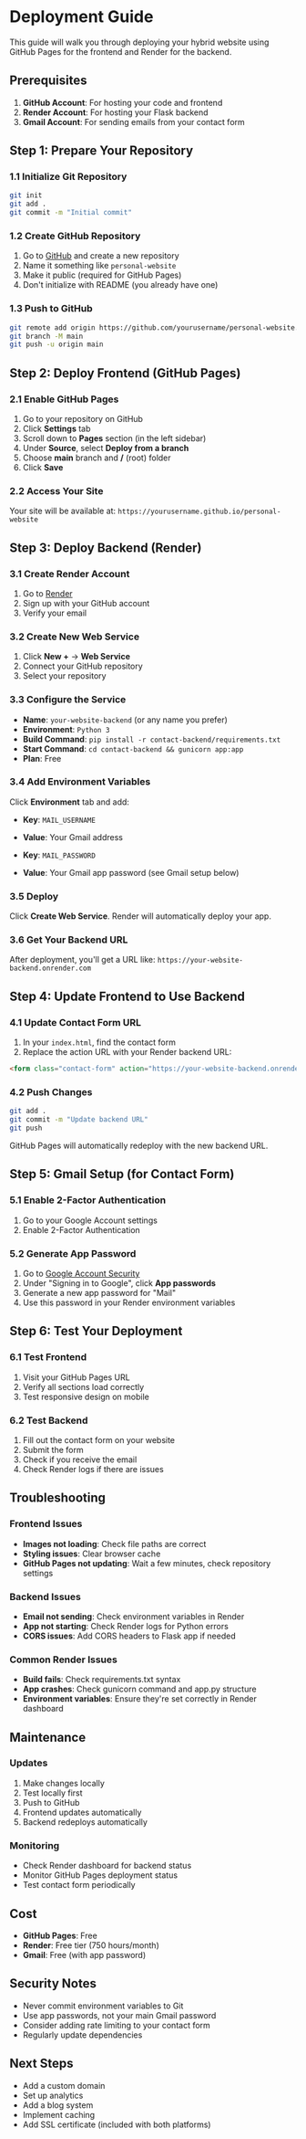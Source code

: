 # Deployment Guide

This guide will walk you through deploying your hybrid website using GitHub Pages for the frontend and Render for the backend.

## Prerequisites

1. **GitHub Account**: For hosting your code and frontend
2. **Render Account**: For hosting your Flask backend
3. **Gmail Account**: For sending emails from your contact form

## Step 1: Prepare Your Repository

### 1.1 Initialize Git Repository
```bash
git init
git add .
git commit -m "Initial commit"
```

### 1.2 Create GitHub Repository
1. Go to [GitHub](https://github.com) and create a new repository
2. Name it something like `personal-website`
3. Make it public (required for GitHub Pages)
4. Don't initialize with README (you already have one)

### 1.3 Push to GitHub
```bash
git remote add origin https://github.com/yourusername/personal-website.git
git branch -M main
git push -u origin main
```

## Step 2: Deploy Frontend (GitHub Pages)

### 2.1 Enable GitHub Pages
1. Go to your repository on GitHub
2. Click **Settings** tab
3. Scroll down to **Pages** section (in the left sidebar)
4. Under **Source**, select **Deploy from a branch**
5. Choose **main** branch and **/** (root) folder
6. Click **Save**

### 2.2 Access Your Site
Your site will be available at:
`https://yourusername.github.io/personal-website`

## Step 3: Deploy Backend (Render)

### 3.1 Create Render Account
1. Go to [Render](https://render.com)
2. Sign up with your GitHub account
3. Verify your email

### 3.2 Create New Web Service
1. Click **New +** → **Web Service**
2. Connect your GitHub repository
3. Select your repository

### 3.3 Configure the Service
- **Name**: `your-website-backend` (or any name you prefer)
- **Environment**: `Python 3`
- **Build Command**: `pip install -r contact-backend/requirements.txt`
- **Start Command**: `cd contact-backend && gunicorn app:app`
- **Plan**: Free

### 3.4 Add Environment Variables
Click **Environment** tab and add:
- **Key**: `MAIL_USERNAME`
- **Value**: Your Gmail address

- **Key**: `MAIL_PASSWORD`
- **Value**: Your Gmail app password (see Gmail setup below)

### 3.5 Deploy
Click **Create Web Service**. Render will automatically deploy your app.

### 3.6 Get Your Backend URL
After deployment, you'll get a URL like:
`https://your-website-backend.onrender.com`

## Step 4: Update Frontend to Use Backend

### 4.1 Update Contact Form URL
1. In your `index.html`, find the contact form
2. Replace the action URL with your Render backend URL:
```html
<form class="contact-form" action="https://your-website-backend.onrender.com/contact" method="POST" target="_blank">
```

### 4.2 Push Changes
```bash
git add .
git commit -m "Update backend URL"
git push
```

GitHub Pages will automatically redeploy with the new backend URL.

## Step 5: Gmail Setup (for Contact Form)

### 5.1 Enable 2-Factor Authentication
1. Go to your Google Account settings
2. Enable 2-Factor Authentication

### 5.2 Generate App Password
1. Go to [Google Account Security](https://myaccount.google.com/security)
2. Under "Signing in to Google", click **App passwords**
3. Generate a new app password for "Mail"
4. Use this password in your Render environment variables

## Step 6: Test Your Deployment

### 6.1 Test Frontend
1. Visit your GitHub Pages URL
2. Verify all sections load correctly
3. Test responsive design on mobile

### 6.2 Test Backend
1. Fill out the contact form on your website
2. Submit the form
3. Check if you receive the email
4. Check Render logs if there are issues

## Troubleshooting

### Frontend Issues
- **Images not loading**: Check file paths are correct
- **Styling issues**: Clear browser cache
- **GitHub Pages not updating**: Wait a few minutes, check repository settings

### Backend Issues
- **Email not sending**: Check environment variables in Render
- **App not starting**: Check Render logs for Python errors
- **CORS issues**: Add CORS headers to Flask app if needed

### Common Render Issues
- **Build fails**: Check requirements.txt syntax
- **App crashes**: Check gunicorn command and app.py structure
- **Environment variables**: Ensure they're set correctly in Render dashboard

## Maintenance

### Updates
1. Make changes locally
2. Test locally first
3. Push to GitHub
4. Frontend updates automatically
5. Backend redeploys automatically

### Monitoring
- Check Render dashboard for backend status
- Monitor GitHub Pages deployment status
- Test contact form periodically

## Cost
- **GitHub Pages**: Free
- **Render**: Free tier (750 hours/month)
- **Gmail**: Free (with app password)

## Security Notes
- Never commit environment variables to Git
- Use app passwords, not your main Gmail password
- Consider adding rate limiting to your contact form
- Regularly update dependencies

## Next Steps
- Add a custom domain
- Set up analytics
- Add a blog system
- Implement caching
- Add SSL certificate (included with both platforms) 